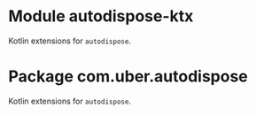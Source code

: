 # Module autodispose-ktx

Kotlin extensions for `autodispose`.

# Package com.uber.autodispose

Kotlin extensions for `autodispose`.

